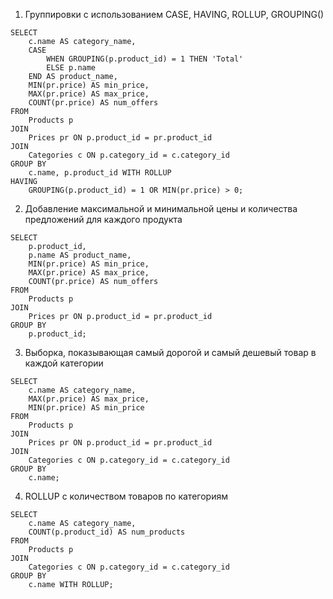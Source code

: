 1. Группировки с использованием CASE, HAVING, ROLLUP, GROUPING()
```
SELECT
    c.name AS category_name,
    CASE
        WHEN GROUPING(p.product_id) = 1 THEN 'Total'
        ELSE p.name
    END AS product_name,
    MIN(pr.price) AS min_price,
    MAX(pr.price) AS max_price,
    COUNT(pr.price) AS num_offers
FROM
    Products p
JOIN
    Prices pr ON p.product_id = pr.product_id
JOIN
    Categories c ON p.category_id = c.category_id
GROUP BY
    c.name, p.product_id WITH ROLLUP
HAVING
    GROUPING(p.product_id) = 1 OR MIN(pr.price) > 0;
```
2. Добавление максимальной и минимальной цены и количества предложений для каждого продукта
```
SELECT
    p.product_id,
    p.name AS product_name,
    MIN(pr.price) AS min_price,
    MAX(pr.price) AS max_price,
    COUNT(pr.price) AS num_offers
FROM
    Products p
JOIN
    Prices pr ON p.product_id = pr.product_id
GROUP BY
    p.product_id;
```
3. Выборка, показывающая самый дорогой и самый дешевый товар в каждой категории
```
SELECT
    c.name AS category_name,
    MAX(pr.price) AS max_price,
    MIN(pr.price) AS min_price
FROM
    Products p
JOIN
    Prices pr ON p.product_id = pr.product_id
JOIN
    Categories c ON p.category_id = c.category_id
GROUP BY
    c.name;
```
4. ROLLUP с количеством товаров по категориям
```
SELECT
    c.name AS category_name,
    COUNT(p.product_id) AS num_products
FROM
    Products p
JOIN
    Categories c ON p.category_id = c.category_id
GROUP BY
    c.name WITH ROLLUP;
```
